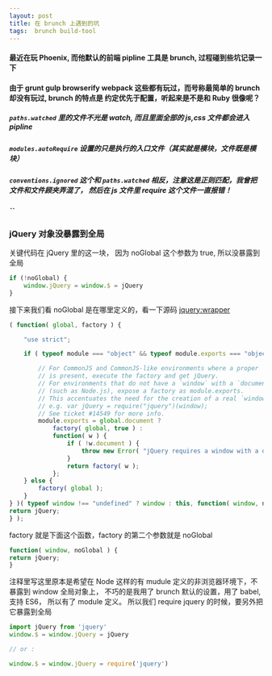 ```yaml
---
layout: post
title: 在 brunch 上遇到的坑
tags:  brunch build-tool
---
```


#### 最近在玩 Phoenix, 而他默认的前端 pipline 工具是 brunch, 过程碰到些坑记录一下
#### 由于 grunt gulp browserify webpack 这些都有玩过，而号称最简单的 brunch 却没有玩过, brunch 的特点是 **约定优先于配置**，听起来是不是和 Ruby 很像呢？


##### `paths.watched` 里的文件不光是 watch, 而且里面全部的 js,css 文件都会进入 pipline
##### `modules.autoRequire` 设置的只是执行的入口文件（其实就是模块，文件既是模块）
##### `conventions.ignored`  这个和 `paths.watched` 相反，注意这是正则匹配，我曾把文件和文件顾夹弄混了， 然后在 js 文件里 require 这个文件一直报错！
##### ``

### jQuery 对象没暴露到全局

关键代码在 jQuery 里的这一块， 因为 noGlobal 这个参数为 true, 所以没暴露到全局
```js
if (!noGlobal) {
    window.jQuery = window.$ = jQuery
}
```

接下来我们看 noGlobal 是在哪里定义的，看一下源码
[jquery:wrapper](https://github.com/jquery/jquery/blob/2d4f53416e5f74fa98e0c1d66b6f3c285a12f0ce/src/wrapper.js)

```js
( function( global, factory ) {

	"use strict";

	if ( typeof module === "object" && typeof module.exports === "object" ) {

		// For CommonJS and CommonJS-like environments where a proper `window`
		// is present, execute the factory and get jQuery.
		// For environments that do not have a `window` with a `document`
		// (such as Node.js), expose a factory as module.exports.
		// This accentuates the need for the creation of a real `window`.
		// e.g. var jQuery = require("jquery")(window);
		// See ticket #14549 for more info.
		module.exports = global.document ?
			factory( global, true ) :
			function( w ) {
				if ( !w.document ) {
					throw new Error( "jQuery requires a window with a document" );
				}
				return factory( w );
			};
	} else {
		factory( global );
	}
} )( typeof window !== "undefined" ? window : this, function( window, noGlobal ) {
return jQuery;
} );
```

factory 就是下面这个函数，factory 的第二个参数就是 noGlobal

```js
function( window, noGlobal ) {
return jQuery;
}
```

注释里写这里原本是希望在 Node 这样的有 mudule 定义的非浏览器环境下，不暴露到 window 全局对象上，
不巧的是我用了 brunch 默认的设置，用了 babel, 支持 ES6， 所以有了 module 定义。
所以我们 require jquery 的时候，要另外把它暴露到全局

```js
import jQuery from 'jquery'
window.$ = window.jQuery = jQuery

// or :

window.$ = window.jQuery = require('jquery')
```